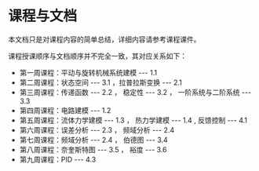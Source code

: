 # 课程与文档

本文档只是对课程内容的简单总结，详细内容请参考课程课件。

课程授课顺序与文档顺序并不完全一致，其对应关系如下：

* 第一周课程：平动与旋转机械系统建模 --- 1.1
* 第二周课程：状态空间 --- 3.1 ，拉普拉斯变换 --- 2.1
* 第三周课程：传递函数 --- 2.2 ， 稳定性 --- 3.2 ， 一阶系统与二阶系统 --- 3.3
* 第四周课程：电路建模 --- 1.2
* 第五周课程：流体力学建模 --- 1.3 ， 热力学建模 --- 1.4 , 反馈控制 --- 4.1
* 第六周课程：误差分析 --- 2.3 ， 频域分析 --- 2.4
* 第七周课程：频域分析 --- 2.4 ， 伯德图 --- 3.4
* 第八周课程：奈奎斯特图 --- 3.5 ， 裕度 --- 3.6
* 第九周课程：PID --- 4.3
